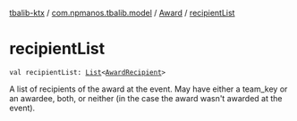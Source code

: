 [tbalib-ktx](../../index.md) / [com.npmanos.tbalib.model](../index.md) / [Award](index.md) / [recipientList](./recipient-list.md)

# recipientList

`val recipientList: `[`List`](https://kotlinlang.org/api/latest/jvm/stdlib/kotlin.collections/-list/index.html)`<`[`AwardRecipient`](../-award-recipient/index.md)`>`

A list of recipients of the award at the event. May have either a team_key or an awardee, both, or neither (in the case the award wasn't awarded at the event).

